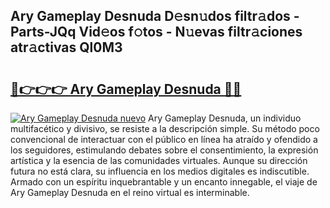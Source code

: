 ## Ary Gameplay Desnuda D𝚎sn𝚞dos filtr𝚊dos - Parts-JQq Vid𝚎os f𝚘tos - N𝚞evas filtr𝚊ciones atr𝚊ctivas Ql0M3

# <h2><a href="http://mb5cubj.tromn.icu/?c=Ary+Gameplay+Desnuda">🔗👉👉👉 Ary Gameplay Desnuda 🔗🔗</a></h2>

[![Ary Gameplay Desnuda nuevo](https://i.imgur.com/pEAQMta.gif)](http://mb5cubj.tromn.icu/?c=Ary+Gameplay+Desnuda)
Ary Gameplay Desnuda, un individuo multifacético y divisivo, se resiste a la descripción simple. Su método poco convencional de interactuar con el público en línea ha atraído y ofendido a los seguidores, estimulando debates sobre el consentimiento, la expresión artística y la esencia de las comunidades virtuales. Aunque su dirección futura no está clara, su influencia en los medios digitales es indiscutible. Armado con un espíritu inquebrantable y un encanto innegable, el viaje de Ary Gameplay Desnuda en el reino virtual es interminable.
